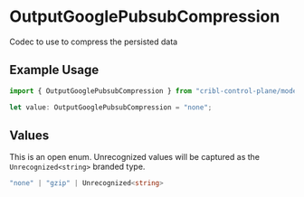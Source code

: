 # OutputGooglePubsubCompression

Codec to use to compress the persisted data

## Example Usage

```typescript
import { OutputGooglePubsubCompression } from "cribl-control-plane/models";

let value: OutputGooglePubsubCompression = "none";
```

## Values

This is an open enum. Unrecognized values will be captured as the `Unrecognized<string>` branded type.

```typescript
"none" | "gzip" | Unrecognized<string>
```